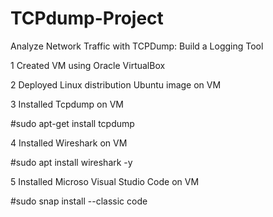 # TCPdump-Project
Analyze Network Traffic with TCPDump: Build a Logging Tool

1 Created VM using Oracle VirtualBox

2 Deployed Linux distribution Ubuntu image on VM

3 Installed Tcpdump on VM

#sudo apt-get install tcpdump

4 Installed Wireshark on VM

#sudo apt install wireshark -y

5 Installed Microso Visual Studio Code on VM

#sudo snap install --classic code
